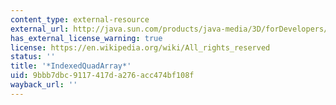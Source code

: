 ```yaml
---
content_type: external-resource
external_url: http://java.sun.com/products/java-media/3D/forDevelopers/J3D_1_2_API/j3dapi/javax/media/j3d/IndexedQuadArray.html
has_external_license_warning: true
license: https://en.wikipedia.org/wiki/All_rights_reserved
status: ''
title: '*IndexedQuadArray*'
uid: 9bbb7dbc-9117-417d-a276-acc474bf108f
wayback_url: ''
---
```

